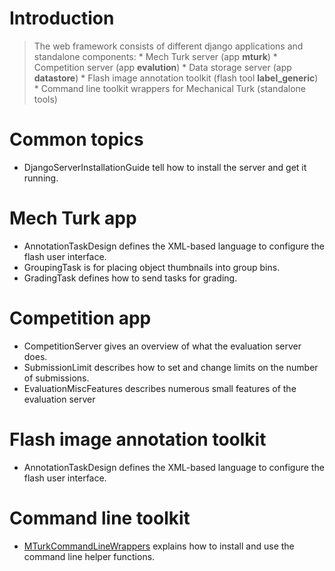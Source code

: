 # Introduction #

> The web framework consists of different django applications and standalone components:
    * Mech Turk server (app **mturk**)
    * Competition server (app **evalution**)
    * Data storage server (app **datastore**)
    * Flash image annotation toolkit (flash tool **label\_generic**)
    * Command line toolkit wrappers for Mechanical Turk (standalone tools)

# Common topics #
  * DjangoServerInstallationGuide tell how to install the server and get it running.

# Mech Turk app #
  * AnnotationTaskDesign defines the XML-based language to configure the flash user interface.
  * GroupingTask is for placing object thumbnails into group bins.
  * GradingTask defines how to send tasks for grading.


# Competition app #
  * CompetitionServer gives an overview of what the evaluation server does.
  * SubmissionLimit describes how to set and change limits on the number of submissions.
  * EvaluationMiscFeatures describes numerous small features of the evaluation server

# Flash image annotation toolkit #
  * AnnotationTaskDesign defines the XML-based language to configure the flash user interface.

# Command line toolkit #
  * [MTurkCommandLineWrappers](http://code.google.com/p/cv-web-annotation-toolkit/wiki/MTurkCommandLineWrappers) explains how to install and use the command line helper functions.